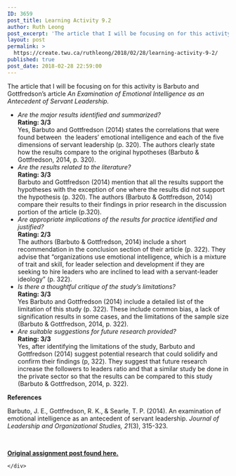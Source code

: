 ```yaml
---
ID: 3659
post_title: Learning Activity 9.2
author: Ruth Leong
post_excerpt: 'The article that I will be focusing on for this activity is Barbuto and Gottfredson&rsquo;s article&nbsp;An Examination of Emotional Intelligence&nbsp;as an Antecedent of Servant Leadership. Are the major results identified and summarized? Rating: 3/3 Yes, Barbuto and Gottfredson (2014) states the correlations that were found between&nbsp; the leaders&rsquo; emotional intelligence and each of the five [&hellip;]'
layout: post
permalink: >
  https://create.twu.ca/ruthleong/2018/02/28/learning-activity-9-2/
published: true
post_date: 2018-02-28 22:59:00
---
```

The article that I will be focusing on for this activity is Barbuto and Gottfredson&#8217;s article <em>An Examination of Emotional Intelligence </em><em>as an Antecedent of Servant Leadership.</em>

<ul>
<li><em>Are the major results identified and summarized?<br />
</em><strong>Rating: 3/3</strong><br />
Yes, Barbuto and Gottfredson (2014) states the correlations that were found between  the leaders’ emotional intelligence and each of the five dimensions of servant leadership (p. 320). The authors clearly state how the results compare to the original hypotheses (Barbuto &amp; Gottfredson, 2014, p. 320).</li>
<li><em>Are the results related to the literature?<br />
</em><strong>Rating: 3/3</strong><em><br />
</em>Barbuto and Gottfredson (2014) mention that all the results support the hypotheses with the exception of one where the results did not support the hypothesis (p. 320). The authors (Barbuto &amp; Gottfredson, 2014) compare their results to their findings in prior research in the discussion portion of the article (p.320).</li>
<li><em>Are appropriate implications of the results for practice identified and justified?<br />
</em><strong>Rating: 2/3<br />
</strong>The authors (Barbuto &amp; Gottfredson, 2014) include a short recommendation in the conclusion section of their article (p. 322). They advise that &#8220;organizations use emotional intelligence, which is a mixture of trait and skill, for leader selection and development if they are seeking to hire leaders who are inclined to lead with a servant-leader ideology&#8221; (p. 322).</li>
<li><em>Is there a thoughtful critique of the study’s limitations?<br />
</em><strong>Rating: 3/3</strong><br />
Yes Barbuto and Gottfredson (2014) include a detailed list of the limitation of this study (p. 322). These include common bias, a lack of signification results in some cases, and the limitations of the sample size (Barbuto &amp; Gottfredson, 2014, p. 322).</li>
<li><em>Are suitable suggestions for future research provided?<br />
</em><strong>Rating: 3/3</strong><br />
Yes, after identifying the limitations of the study, Barbuto and Gottfredson (2014) suggest potential research that could solidify and confirm their findings (p, 322). They suggest that future research increase the followers to leaders ratio and that a similar study be done in the private sector so that the results can be compared to this study (Barbuto &amp; Gottfredson, 2014, p. 322).</li>
</ul>

<strong>References</strong>

Barbuto, J. E., Gottfredson, R. K., &amp; Searle, T. P. (2014). An examination of emotional intelligence as an antecedent of servant leadership. <em>Journal of Leadership and Organizational Studies, 21</em>(3), 315-323.

&nbsp;

<strong><a href="https://create.twu.ca/ldrs591/unit-9-learning-activities/">Original assignment post found here.</a> </strong>

<div id="themify_builder_content-485" data-postid="485" class="themify_builder_content themify_builder_content-485 themify_builder">

    </div>

<!-- /themify_builder_content -->